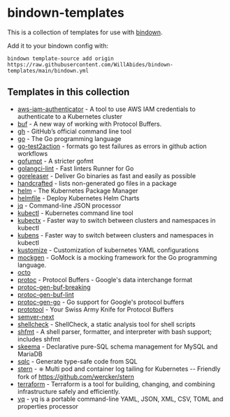 # bindown-templates

This is a collection of templates for use with [bindown](https://github.com/willabides/bindown).

Add it to your bindown config with:

```
bindown template-source add origin https://raw.githubusercontent.com/WillAbides/bindown-templates/main/bindown.yml
```

## Templates in this collection
<!--- everything between the next line and the "end usage output" comment is generated by script/generate-readme --->
<!--- start usage output --->
- [aws-iam-authenticator](https://github.com/kubernetes-sigs/aws-iam-authenticator) - A tool to use AWS IAM credentials to authenticate to a Kubernetes cluster
- [buf](https://github.com/bufbuild/buf) - A new way of working with Protocol Buffers.
- [gh](https://github.com/cli/cli) - GitHub’s official command line tool
- [go](https://golang.org/) - The Go programming language
- [go-test2action](https://github.com/willabides/go-test2action) - formats go test failures as errors in github action workflows
- [gofumpt](https://github.com/mvdan/gofumpt) - A stricter gofmt
- [golangci-lint](https://github.com/golangci/golangci-lint) - Fast linters Runner for Go
- [goreleaser](https://github.com/goreleaser/goreleaser) - Deliver Go binaries as fast and easily as possible
- [handcrafted](https://github.com/willabides/handcrafted) - lists non-generated go files in a package
- [helm](https://helm.sh/) - The Kubernetes Package Manager
- [helmfile](https://github.com/roboll/helmfile) - Deploy Kubernetes Helm Charts
- [jq](https://github.com/stedolan/jq) - Command-line JSON processor
- [kubectl](https://kubernetes.io/docs/reference/kubectl/) - Kubernetes command line tool
- [kubectx](https://github.com/ahmetb/kubectx) - Faster way to switch between clusters and namespaces in kubectl
- [kubens](https://github.com/ahmetb/kubectx) - Faster way to switch between clusters and namespaces in kubectl
- [kustomize](https://github.com/kubernetes-sigs/kustomize) - Customization of kubernetes YAML configurations
- [mockgen](https://github.com/golang/mock) - GoMock is a mocking framework for the Go programming language.
- [octo](https://github.com/octo-cli/octo-cli)
- [protoc](https://github.com/protocolbuffers/protobuf) - Protocol Buffers - Google's data interchange format
- [protoc-gen-buf-breaking](https://buf.build/docs/reference/protoc-plugins/#breaking)
- [protoc-gen-buf-lint](https://buf.build/docs/reference/protoc-plugins/#lint)
- [protoc-gen-go](https://github.com/protocolbuffers/protobuf-go) - Go support for Google's protocol buffers
- [prototool](https://github.com/uber/prototool) - Your Swiss Army Knife for Protocol Buffers
- [semver-next](https://github.com/WillAbides/semver-next)
- [shellcheck](https://github.com/koalaman/shellcheck) - ShellCheck, a static analysis tool for shell scripts
- [shfmt](https://github.com/mvdan/sh) - A shell parser, formatter, and interpreter with bash support; includes shfmt
- [skeema](https://github.com/skeema/skeema) - Declarative pure-SQL schema management for MySQL and MariaDB
- [sqlc](https://github.com/kyleconroy/sqlc) - Generate type-safe code from SQL
- [stern](https://github.com/stern/stern) - ⎈ Multi pod and container log tailing for Kubernetes -- Friendly fork of https://github.com/wercker/stern
- [terraform](https://www.terraform.io/) - Terraform is a tool for building, changing, and combining infrastructure safely and efficiently.
- [yq](https://github.com/mikefarah/yq) - yq is a portable command-line YAML, JSON, XML, CSV, TOML  and properties processor
<!--- end usage output --->
